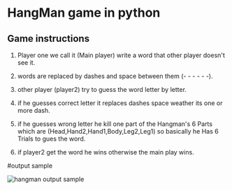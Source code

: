 # HangMan game in python

## Game instructions
1. Player one we call it (Main player) write a word that other player doesn't see it.

2. words are replaced by dashes and space between them (- - - - - -).

3. other player (player2) try to guess the word letter by letter.

4. if he guesses correct letter it replaces dashes space weather its one or more dash.

5. if he guesses wrong letter he kill one part of the Hangman's 6 Parts which are (Head,Hand2,Hand1,Body,Leg2,Leg1)
    so basically he Has 6 Trials to gues the word.

6. if player2 get the word he wins otherwise the main play wins.


#output sample 

![hangman output sample](https://github.com/MohamedAtef3155/-Python-HangMan-Game-/assets/126327548/7d0389a8-6af8-414d-9007-93ba6b43a118)
